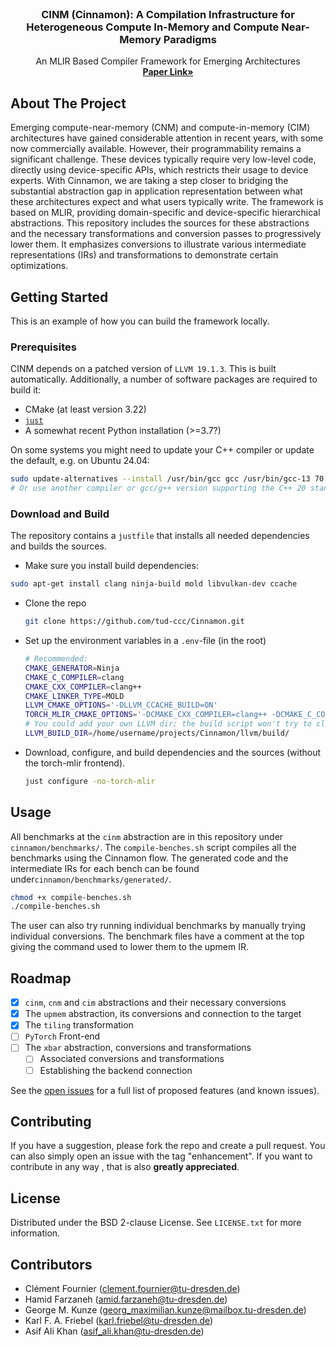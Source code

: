 
<br />
<div align="center">
  
  <h3 align="center">CINM (Cinnamon): A Compilation Infrastructure for Heterogeneous Compute In-Memory and Compute Near-Memory Paradigms</h3>

  <p align="center">
    An MLIR Based Compiler Framework for Emerging Architectures
    <br />
    <a href="https://arxiv.org/abs/2301.07486"><strong>Paper Link»</strong></a>
    <br />
  </p>
</div>

<!-- ABOUT THE PROJECT -->
## About The Project

Emerging compute-near-memory (CNM) and compute-in-memory (CIM) architectures have gained considerable attention in recent years, with some now commercially available. However, their programmability remains a significant challenge. These devices typically require very low-level code, directly using device-specific APIs, which restricts their usage to device experts. With Cinnamon, we are taking a step closer to bridging the substantial abstraction gap in application representation between what these architectures expect and what users typically write. The framework is based on MLIR, providing domain-specific and device-specific hierarchical abstractions. This repository includes the sources for these abstractions and the necessary transformations and conversion passes to progressively lower them. It emphasizes conversions to illustrate various intermediate representations (IRs) and transformations to demonstrate certain optimizations.


<!-- GETTING STARTED -->
## Getting Started

This is an example of how you can build the framework locally.

### Prerequisites

CINM depends on a patched version of `LLVM 19.1.3`. This is built automatically.
Additionally, a number of software packages are required to build it:
- CMake (at least version 3.22)
- [`just`](https://github.com/casey/just?tab=readme-ov-file#installation)
- A somewhat recent Python installation (>=3.7?)

On some systems you might need to update your C++ compiler or update the default, e.g. on Ubuntu 24.04:
```sh
sudo update-alternatives --install /usr/bin/gcc gcc /usr/bin/gcc-13 70 --slave /usr/bin/g++ g++ /usr/bin/g++-13
# Or use another compiler or gcc/g++ version supporting the C++ 20 standard.
```

### Download and Build 

The repository contains a `justfile` that installs all needed dependencies and builds the sources.

* Make sure you install build dependencies:
```sh
sudo apt-get install clang ninja-build mold libvulkan-dev ccache
```
* Clone the repo
  ```sh
  git clone https://github.com/tud-ccc/Cinnamon.git
  ```
* Set up the environment variables in a `.env`-file (in the root)
  ```sh
  # Recommended:
  CMAKE_GENERATOR=Ninja
  CMAKE_C_COMPILER=clang
  CMAKE_CXX_COMPILER=clang++
  CMAKE_LINKER_TYPE=MOLD
  LLVM_CMAKE_OPTIONS='-DLLVM_CCACHE_BUILD=ON'
  TORCH_MLIR_CMAKE_OPTIONS='-DCMAKE_CXX_COMPILER=clang++ -DCMAKE_C_COMPILER=clang'                                                               CINNAMON_CMAKE_OPTIONS='-DCMAKE_CXX_COMPILER=clang++ -DCMAKE_C_COMPILER=clang -DLLVM_ENABLE_LIBCXX=ON'  
  # You could add your own LLVM dir; the build script won't try to clone and build LLVM
  LLVM_BUILD_DIR=/home/username/projects/Cinnamon/llvm/build/
  ```
* Download, configure, and build dependencies and the sources (without the torch-mlir frontend).
  ```sh
  just configure -no-torch-mlir
  ```

<!-- USAGE EXAMPLES -->
## Usage
All benchmarks at the `cinm` abstraction are in this repository under `cinnamon/benchmarks/`. The `compile-benches.sh` script compiles all the benchmarks using the Cinnamon flow. The generated code and the intermediate IRs for each bench can be found under`cinnamon/benchmarks/generated/`.

   ```sh
   chmod +x compile-benches.sh
   ./compile-benches.sh
   ```
The user can also try running individual benchmarks by manually trying individual conversions. The benchmark files have a comment at the top giving the command used to lower them to the upmem IR.

<!-- ROADMAP -->
## Roadmap

- [x] `cinm`, `cnm` and `cim` abstractions and their necessary conversions 
- [x] The `upmem` abstraction, its conversions and connection to the target
- [x] The `tiling` transformation
- [ ] `PyTorch` Front-end
- [ ] The `xbar` abstraction, conversions and transformations
    - [ ] Associated conversions and transformations
    - [ ] Establishing the backend connection

See the [open issues](https://github.com/tud-ccc/Cinnamon/issues) for a full list of proposed features (and known issues).

<!-- CONTRIBUTING -->
## Contributing

If you have a suggestion, please fork the repo and create a pull request. You can also simply open an issue with the tag "enhancement".
If you want to contribute in any way , that is also **greatly appreciated**.

<!-- LICENSE -->
## License

Distributed under the BSD 2-clause License. See `LICENSE.txt` for more information.

<!-- CONTACT -->
## Contributors

- Clément Fournier (clement.fournier@tu-dresden.de)
- Hamid Farzaneh (amid.farzaneh@tu-dresden.de)
- George M. Kunze (georg_maximilian.kunze@mailbox.tu-dresden.de)
- Karl F. A. Friebel (karl.friebel@tu-dresden.de)
- Asif Ali Khan (asif_ali.khan@tu-dresden.de)
